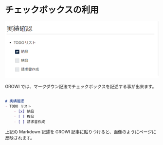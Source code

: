 # チェックボックスの利用

![checkbox](./images/checkbox.png)

GROWI では、マークダウン記法でチェックボックスを記述する事が出来ます。

```markdown

# 実績確認
- TODO リスト
    - [x] 納品
    - [ ] 検品
    - [ ] 請求書作成

```

上記の Markdown 記述を GROWI 記事に貼りつけると、画像のようにページに反映されます。
